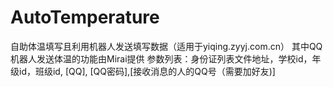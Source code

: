 # AutoTemperature
自助体温填写且利用机器人发送填写数据（适用于yiqing.zyyj.com.cn）
其中QQ机器人发送体温的功能由Mirai提供
参数列表：身份证列表文件地址，学校id，年级id，班级id, [QQ], [QQ密码],[接收消息的人的QQ号（需要加好友)]
